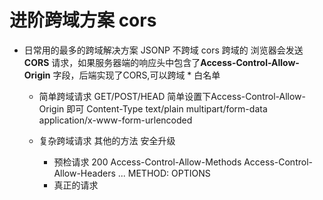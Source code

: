 # 进阶跨域方案 cors

- 日常用的最多的跨域解决方案
    JSONP 不跨域
    cors 跨域的
    浏览器会发送**CORS** 请求，如果服务器端的响应头中包含了**Access-Control-Allow-Origin** 字段，后端实现了CORS,可以跨域
    * 
    白名单 

    - 简单跨域请求
        GET/POST/HEAD 简单设置下Access-Control-Allow-Origin 即可
        Content-Type text/plain multipart/form-data application/x-www-form-urlencoded

    - 复杂跨域请求
        其他的方法 安全升级
        - 预检请求
            200
            Access-Control-Allow-Methods
            Access-Control-Allow-Headers
            ...
            METHOD: OPTIONS
        - 真正的请求



